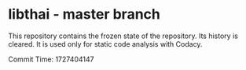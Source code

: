 # libthai - master branch

This repository contains the frozen state of the repository.
Its history is cleared. It is used only for static code
analysis with Codacy.

Commit Time: 1727404147
